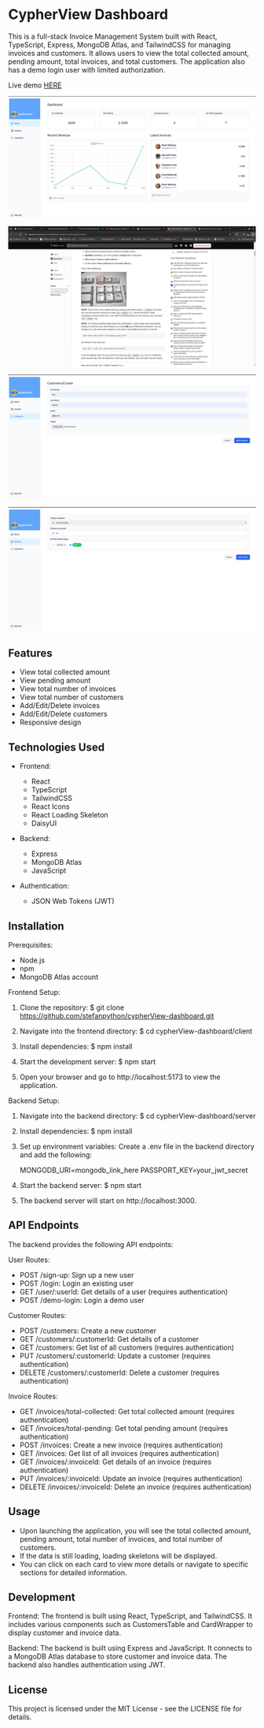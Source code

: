 # CypherView Dashboard

This is a full-stack Invoice Management System built with React, TypeScript, Express, MongoDB Atlas, and TailwindCSS for managing invoices and customers. It allows users to view the total collected amount, pending amount, total invoices, and total customers.
The application also has a demo login user with limited authorization.

Live demo [HERE](https://stefanpython.github.io/cypherView-dashboard/)

![Home Screenshot](client/public/previews/home.png)

![Invoices Screenshot](client/public/previews/invoices.png)

![Create Screenshot](client/public/previews/createCustomer.png)

![Edit Invoice Screenshot](client/public/previews/editInvoice.png)

## Features

- View total collected amount
- View pending amount
- View total number of invoices
- View total number of customers
- Add/Edit/Delete invoices
- Add/Edit/Delete customers
- Responsive design

## Technologies Used

- Frontend:

  - React
  - TypeScript
  - TailwindCSS
  - React Icons
  - React Loading Skeleton
  - DaisyUI

- Backend:

  - Express
  - MongoDB Atlas
  - JavaScript

- Authentication:
  - JSON Web Tokens (JWT)

## Installation

Prerequisites:

- Node.js
- npm
- MongoDB Atlas account

Frontend Setup:

1. Clone the repository:
   $ git clone https://github.com/stefanpython/cypherView-dashboard.git

2. Navigate into the frontend directory:
   $ cd cypherView-dashboard/client

3. Install dependencies:
   $ npm install

4. Start the development server:
   $ npm start

5. Open your browser and go to http://localhost:5173 to view the application.

Backend Setup:

1. Navigate into the backend directory:
   $ cd cypherView-dashboard/server

2. Install dependencies:
   $ npm install

3. Set up environment variables:
   Create a .env file in the backend directory and add the following:

   MONGODB_URI=mongodb_link_here
   PASSPORT_KEY=your_jwt_secret

4. Start the backend server:
   $ npm start

5. The backend server will start on http://localhost:3000.

## API Endpoints

The backend provides the following API endpoints:

User Routes:

- POST /sign-up: Sign up a new user
- POST /login: Login an existing user
- GET /user/:userId: Get details of a user (requires authentication)
- POST /demo-login: Login a demo user

Customer Routes:

- POST /customers: Create a new customer
- GET /customers/:customerId: Get details of a customer
- GET /customers: Get list of all customers (requires authentication)
- PUT /customers/:customerId: Update a customer (requires authentication)
- DELETE /customers/:customerId: Delete a customer (requires authentication)

Invoice Routes:

- GET /invoices/total-collected: Get total collected amount (requires authentication)
- GET /invoices/total-pending: Get total pending amount (requires authentication)
- POST /invoices: Create a new invoice (requires authentication)
- GET /invoices: Get list of all invoices (requires authentication)
- GET /invoices/:invoiceId: Get details of an invoice (requires authentication)
- PUT /invoices/:invoiceId: Update an invoice (requires authentication)
- DELETE /invoices/:invoiceId: Delete an invoice (requires authentication)

## Usage

- Upon launching the application, you will see the total collected amount, pending amount, total number of invoices, and total number of customers.
- If the data is still loading, loading skeletons will be displayed.
- You can click on each card to view more details or navigate to specific sections for detailed information.

## Development

Frontend:
The frontend is built using React, TypeScript, and TailwindCSS. It includes various components such as CustomersTable and CardWrapper to display customer and invoice data.

Backend:
The backend is built using Express and JavaScript. It connects to a MongoDB Atlas database to store customer and invoice data. The backend also handles authentication using JWT.

## License

This project is licensed under the MIT License - see the LICENSE file for details.
